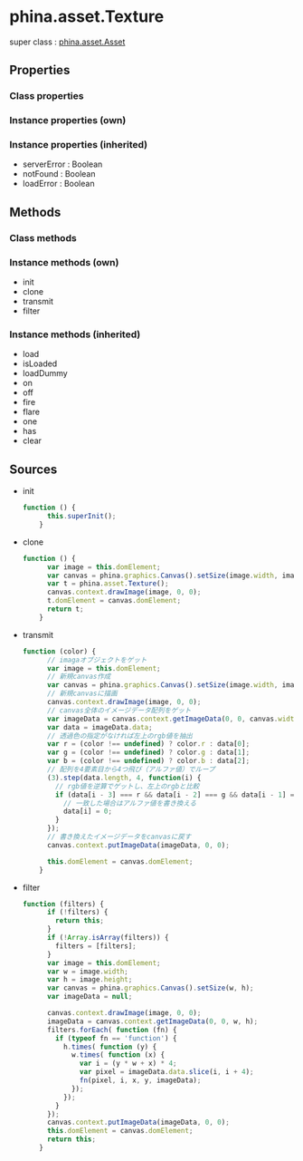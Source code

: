 # phina.asset.Texture

super class : [phina.asset.Asset](phina.asset.Asset.md)

## Properties

### Class properties


### Instance properties (own)


### Instance properties (inherited)

* serverError : Boolean
* notFound : Boolean
* loadError : Boolean

## Methods

### Class methods


### Instance methods (own)

* init
* clone
* transmit
* filter

### Instance methods (inherited)

* load
* isLoaded
* loadDummy
* on
* off
* fire
* flare
* one
* has
* clear

## Sources

* init
  ```javascript
  function () {
        this.superInit();
      }
  ```
* clone
  ```javascript
  function () {
        var image = this.domElement;
        var canvas = phina.graphics.Canvas().setSize(image.width, image.height);
        var t = phina.asset.Texture();
        canvas.context.drawImage(image, 0, 0);
        t.domElement = canvas.domElement;
        return t;
      }
  ```
* transmit
  ```javascript
  function (color) {
        // imagaオブジェクトをゲット
        var image = this.domElement;
        // 新規canvas作成
        var canvas = phina.graphics.Canvas().setSize(image.width, image.height);
        // 新規canvasに描画
        canvas.context.drawImage(image, 0, 0);
        // canvas全体のイメージデータ配列をゲット
        var imageData = canvas.context.getImageData(0, 0, canvas.width, canvas.height);
        var data = imageData.data;
        // 透過色の指定がなければ左上のrgb値を抽出
        var r = (color !== undefined) ? color.r : data[0];
        var g = (color !== undefined) ? color.g : data[1];
        var b = (color !== undefined) ? color.b : data[2];
        // 配列を4要素目から4つ飛び（アルファ値）でループ
        (3).step(data.length, 4, function(i) {
          // rgb値を逆算でゲットし、左上のrgbと比較
          if (data[i - 3] === r && data[i - 2] === g && data[i - 1] === b) {
            // 一致した場合はアルファ値を書き換える
            data[i] = 0;
          }
        });
        // 書き換えたイメージデータをcanvasに戻す
        canvas.context.putImageData(imageData, 0, 0);
  
        this.domElement = canvas.domElement;
      }
  ```
* filter
  ```javascript
  function (filters) {
        if (!filters) {
          return this;
        }
        if (!Array.isArray(filters)) {
          filters = [filters];
        }
        var image = this.domElement;
        var w = image.width;
        var h = image.height;
        var canvas = phina.graphics.Canvas().setSize(w, h);
        var imageData = null;
  
        canvas.context.drawImage(image, 0, 0);
        imageData = canvas.context.getImageData(0, 0, w, h);
        filters.forEach( function (fn) {
          if (typeof fn == 'function') {
            h.times( function (y) {
              w.times( function (x) {
                var i = (y * w + x) * 4;
                var pixel = imageData.data.slice(i, i + 4);
                fn(pixel, i, x, y, imageData);
              });
            });
          }
        });
        canvas.context.putImageData(imageData, 0, 0);
        this.domElement = canvas.domElement;
        return this;
      }
  ```

